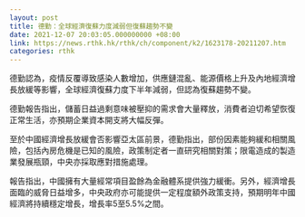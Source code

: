 ```yaml
---
layout: post
title: 德勤：全球經濟復蘇力度減弱但復蘇趨勢不變
date: 2021-12-07 20:03:05.000000000 +08:00
link: https://news.rthk.hk/rthk/ch/component/k2/1623178-20211207.htm
categories: rthk
---
```


德勤認為，疫情反覆導致感染人數增加，供應鏈混亂、能源價格上升及內地經濟增長放緩等影響，全球經濟復蘇力度下半年減弱，但認為復蘇趨勢不變。

德勤報告指出，儲蓄日益過剩意味被壓抑的需求會大量釋放，消費者迫切希望恢復正常生活，亦預期企業資本開支將大幅反彈。

至於中國經濟增長放緩會否影響亞太區前景，德勤指出，部份因素能夠緩和相關風險，包括內房危機是已知的風險，政策制定者一直研究相關對策；限電造成的製造業發展瓶頸，中央亦採取應對措施處理。

報告指出，中國擁有大量經常項目盈餘為金融體系提供強力緩衝。另外，經濟增長面臨的威脅日益增多，中央政府亦可能提供一定程度額外政策支持，預期明年中國經濟將持續穩定增長，增長率5至5.5%之間。
